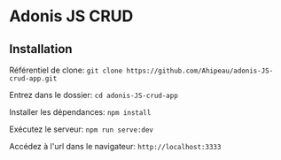 # Adonis JS CRUD

## Installation

Référentiel de clone: `git clone https://github.com/Ahipeau/adonis-JS-crud-app.git`

Entrez dans le dossier: `cd adonis-JS-crud-app`

Installer les dépendances: `npm install`

Exécutez le serveur: `npm run serve:dev`

Accédez à l'url dans le navigateur: `http://localhost:3333`